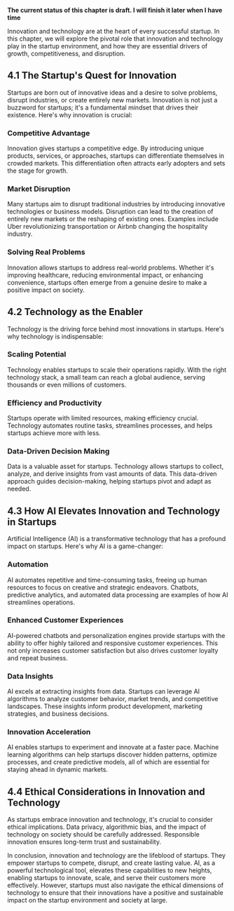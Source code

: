 **The current status of this chapter is draft. I will finish it later when I have time**

Innovation and technology are at the heart of every successful startup. In this chapter, we will explore the pivotal role that innovation and technology play in the startup environment, and how they are essential drivers of growth, competitiveness, and disruption.

**4.1 The Startup's Quest for Innovation**
------------------------------------------

Startups are born out of innovative ideas and a desire to solve problems, disrupt industries, or create entirely new markets. Innovation is not just a buzzword for startups; it's a fundamental mindset that drives their existence. Here's why innovation is crucial:

### **Competitive Advantage**

Innovation gives startups a competitive edge. By introducing unique products, services, or approaches, startups can differentiate themselves in crowded markets. This differentiation often attracts early adopters and sets the stage for growth.

### **Market Disruption**

Many startups aim to disrupt traditional industries by introducing innovative technologies or business models. Disruption can lead to the creation of entirely new markets or the reshaping of existing ones. Examples include Uber revolutionizing transportation or Airbnb changing the hospitality industry.

### **Solving Real Problems**

Innovation allows startups to address real-world problems. Whether it's improving healthcare, reducing environmental impact, or enhancing convenience, startups often emerge from a genuine desire to make a positive impact on society.

**4.2 Technology as the Enabler**
---------------------------------

Technology is the driving force behind most innovations in startups. Here's why technology is indispensable:

### **Scaling Potential**

Technology enables startups to scale their operations rapidly. With the right technology stack, a small team can reach a global audience, serving thousands or even millions of customers.

### **Efficiency and Productivity**

Startups operate with limited resources, making efficiency crucial. Technology automates routine tasks, streamlines processes, and helps startups achieve more with less.

### **Data-Driven Decision Making**

Data is a valuable asset for startups. Technology allows startups to collect, analyze, and derive insights from vast amounts of data. This data-driven approach guides decision-making, helping startups pivot and adapt as needed.

**4.3 How AI Elevates Innovation and Technology in Startups**
-------------------------------------------------------------

Artificial Intelligence (AI) is a transformative technology that has a profound impact on startups. Here's why AI is a game-changer:

### **Automation**

AI automates repetitive and time-consuming tasks, freeing up human resources to focus on creative and strategic endeavors. Chatbots, predictive analytics, and automated data processing are examples of how AI streamlines operations.

### **Enhanced Customer Experiences**

AI-powered chatbots and personalization engines provide startups with the ability to offer highly tailored and responsive customer experiences. This not only increases customer satisfaction but also drives customer loyalty and repeat business.

### **Data Insights**

AI excels at extracting insights from data. Startups can leverage AI algorithms to analyze customer behavior, market trends, and competitive landscapes. These insights inform product development, marketing strategies, and business decisions.

### **Innovation Acceleration**

AI enables startups to experiment and innovate at a faster pace. Machine learning algorithms can help startups discover hidden patterns, optimize processes, and create predictive models, all of which are essential for staying ahead in dynamic markets.

**4.4 Ethical Considerations in Innovation and Technology**
-----------------------------------------------------------

As startups embrace innovation and technology, it's crucial to consider ethical implications. Data privacy, algorithmic bias, and the impact of technology on society should be carefully addressed. Responsible innovation ensures long-term trust and sustainability.

In conclusion, innovation and technology are the lifeblood of startups. They empower startups to compete, disrupt, and create lasting value. AI, as a powerful technological tool, elevates these capabilities to new heights, enabling startups to innovate, scale, and serve their customers more effectively. However, startups must also navigate the ethical dimensions of technology to ensure that their innovations have a positive and sustainable impact on the startup environment and society at large.
